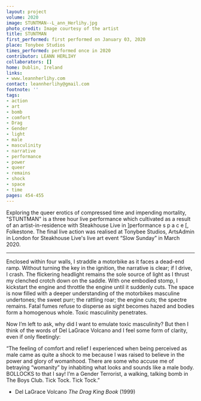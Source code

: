```yaml
---
layout: project
volume: 2020
image: STUNTMAN--L_ann_Herlihy.jpg
photo_credit: Image courtesy of the artist
title: STUNTMAN
first_performed: first performed on January 03, 2020
place: Tonybee Studios
times_performed: performed once in 2020
contributor: LÉANN HERLIHY
collaborators: []
home: Dublin, Ireland
links:
- www.leannherlihy.com
contact: leannherlihy@gmail.com
footnote: ''
tags:
- action
- art
- bomb
- comfort
- Drag
- Gender
- light
- male
- masculinity
- narrative
- performance
- power
- queer
- remains
- shock
- space
- time
pages: 454-455
---
```



Exploring the queer erotics of compressed time and impending mortality, "STUNTMAN" is a three hour live performance which cultivated as a result of an artist-in-residence with Steakhouse Live in ]performance s p a c e [, Folkestone. The final live action was realised at Tonybee Studios, ArtsAdmin in London for Steakhouse Live's live art event “Slow Sunday” in March 2020. 

***

Enclosed within four walls, I straddle a motorbike as it faces a dead-end ramp. Without turning the key in the ignition, the narrative is clear; if I drive, I crash. The flickering headlight remains the sole source of light as I thrust my clenched crotch down on the saddle. With one embodied stomp, I kickstart the engine and throttle the engine until it suddenly cuts. The space is now filled with a deeper understanding of the motorbikes masculine undertones; the sweet purr; the rattling roar; the engine cuts; the spectre remains. Fatal fumes refuse to disperse as sight becomes hazed and bodies form a homogenous whole. Toxic masculinity penetrates.

Now I’m left to ask, why did I want to emulate toxic masculinity? But then I think of the words of Del LaGrace Volcano and I feel some form of clarity, even if only fleetingly:

“The feeling of comfort and relief I experienced when being perceived as male came as quite a shock to me because I was raised to believe in the power and glory of womanhood. There are some who accuse me of betraying “womanity” by inhabiting what looks and sounds like a male body. BOLLOCKS to that I say! I’m a Gender Terrorist, a walking, talking bomb in The Boys Club. Tick Tock. Tick Tock.”
 
- Del LaGrace Volcano *The Drag King Book* (1999)

